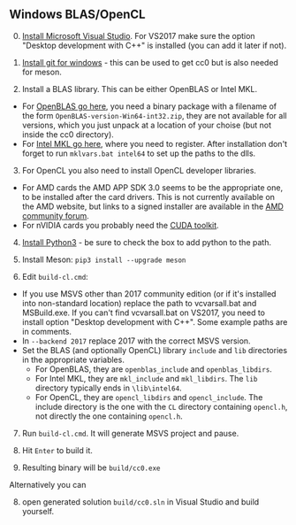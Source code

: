 ## Windows BLAS/OpenCL

0. [Install Microsoft Visual Studio](https://visualstudio.microsoft.com/). For VS2017 make sure the
   option "Desktop development with C++" is installed (you can add it later if not).

1. [Install git for windows](https://git-scm.com/download/win) - this can be used to get cc0 but is also
   needed for meson.

2. Install a BLAS library. This can be either OpenBLAS or Intel MKL.
*  For [OpenBLAS go here](http://www.openblas.net/), you need a binary package with a filename of the
   form `OpenBLAS-version-Win64-int32.zip`, they are not available for all versions, which you just unpack
   at a location of your choise (but not inside the cc0 directory).
*  For [Intel MKL go here](https://software.intel.com/en-us/mkl), where you need to register. After
   installation don't forget to run `mklvars.bat intel64` to set up the paths to the dlls.

3. For OpenCL you also need to install OpenCL developer libraries.
*  For AMD cards the AMD APP SDK 3.0 seems to be the appropriate one, to be installed after the card drivers.
   This is not currently available on the AMD website, but links to a signed installer are available in the
   [AMD community forum](https://community.amd.com/thread/222855).
*  For nVIDIA cards you probably need the [CUDA toolkit](https://developer.nvidia.com/cuda-downloads).

4. [Install Python3](https://www.python.org/) - be sure to check the box to add python to the path.

5. Install Meson: `pip3 install --upgrade meson`

6. Edit `build-cl.cmd`:
*  If you use MSVS other than 2017 community edition (or if it's installed into non-standard location)
   replace the path to vcvarsall.bat and MSBuild.exe. If you can't find vcvarsall.bat on VS2017, you
   need to install option "Desktop development with C++". Some example paths are in comments.
*  In `--backend 2017` replace 2017 with the correct MSVS version.
*  Set the BLAS (and optionally OpenCL) library `include` and `lib` directories in the appropriate
   variables.
    - For OpenBLAS, they are `openblas_include` and `openblas_libdirs`.
    - For Intel MKL, they are `mkl_include` and `mkl_libdirs`. The `lib` directory typically ends in
      `\lib\intel64`.
    - For OpenCL, they are `opencl_libdirs` and `opencl_include`. The include directory is the one with
      the `CL` directory containing `opencl.h`, not directly the one containing `opencl.h`.

7. Run `build-cl.cmd`. It will generate MSVS project and pause.

8. Hit `Enter` to build it.

9. Resulting binary will be `build/cc0.exe`

Alternatively you can

8. open generated solution `build/cc0.sln` in Visual Studio and build yourself.


